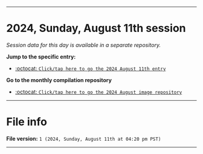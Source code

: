 
***

# 2024, Sunday, August 11th session

_Session data for this day is available in a separate repository._

**Jump to the specific entry:**

- [:octocat: `Click/tap here to go the 2024 August 11th entry`](https://github.com/seanpm2001/SeansLifeArchive_Images_ModernSmurfsVillage_Y2024_V8/tree/SeansLifeArchive_ModernSmurfsVillage_Y2024_V8_Main-dev/2024/08_August/11/)

**Go to the monthly compilation repository**

- [:octocat: `Click/tap here to go the 2024 August image repository`](https://github.com/seanpm2001/SeansLifeArchive_Images_ModernSmurfsVillage_Y2024_V8/)

***

# File info

**File version:** `1 (2024, Sunday, August 11th at 04:20 pm PST)`

***
